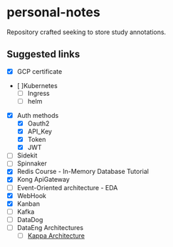 # personal-notes
Repository crafted seeking to store study annotations.


## Suggested links

- [x] GCP certificate
- [ ]Kubernetes
  - [ ] Ingress
  - [ ] helm
- [x] Auth methods
  - [x] Oauth2
  - [x] API_Key
  - [x] Token
  - [x] JWT
- [ ] Sidekit
- [ ] Spinnaker
- [x]  Redis Course - In-Memory Database Tutorial
- [x] Kong ApiGateway
- [ ] Event-Oriented architecture - EDA
- [x] WebHook
- [x] Kanban
- [ ] Kafka
- [ ] DataDog
- [ ] DataEng Architectures
  - [ ] [Kappa Architecture](https://hazelcast.com/glossary/kappa-architecture/) 